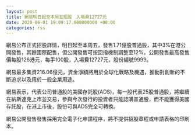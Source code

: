 ```yaml
---
layout: post
title: 網易明日起至本周五招股　入場費12727元
date: 2020-06-01 19:09:17.000000000 +08:00
categories: rss
---
```


網易公布正式招股詳情，明日起至本周五，發售1.71億股普通股，其中3%在港公開發售，其餘國際配售，但公開發售可按回撥機制調整至12%，公開發售最高發售價每股126港元，每手100股，入場費12727元，股份編號9999。

網易最多集資216.06億元，資金淨額將用於全球化戰略及機遇，推動對創新的不斷追求以及用於一般企業用途。

網易表示，代表公司普通股的美國存託股(ADS)，每一股代表25股普通股，將繼續在納斯達克上市並交易，參與今次發行的投資者只能認購普通股，而不能獲得美國存託股，在港上市後，股份可與ADS完全可轉換。

網易公開發售發售採用完全電子化申請程序，將不提供招股章程或申請表格的印刷本。
